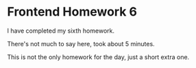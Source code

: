 # Frontend Homework 6

I have completed my sixth homework. 

There's not much to say here, took about 5 minutes. 

This is not the only homework for the day, just a short extra one.

